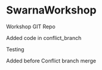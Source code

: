 # SwarnaWorkshop
Workshop GIT Repo


Added code in conflict_branch

Testing 

Added before Conflict branch merge

